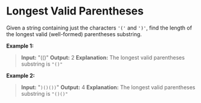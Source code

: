 # Longest Valid Parentheses
Given a string containing just the characters `'('` and `')'`, find the length of the longest valid (well-formed) parentheses substring.

**Example 1:**

>**Input:** "(()"
>**Output:** 2
>**Explanation:** The longest valid parentheses substring is `"()"`

**Example 2:**

>**Input:** "`)()())`"
>**Output:** 4
>**Explanation:** The longest valid parentheses substring is `"()()"`
